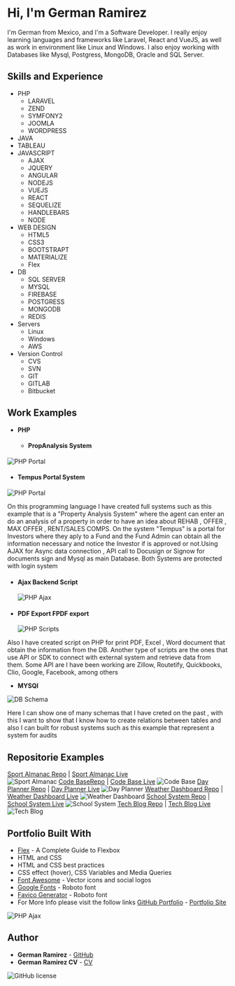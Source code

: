 # Hi, I'm German Ramirez

I'm German from Mexico, and I'm a Software Developer. I really enjoy learning languages and frameworks like Laravel, React and VueJS, as well as work in environment like Linux and Windows. I also enjoy working with Databases like Mysql, Postgress, MongoDB, Oracle and SQL Server.

## Skills and Experience

- PHP
  - LARAVEL
  - ZEND
  - SYMFONY2
  - JOOMLA
  - WORDPRESS
- JAVA
- TABLEAU
- JAVASCRIPT
  - AJAX
  - JQUERY
  - ANGULAR
  - NODEJS
  - VUEJS
  - REACT
  - SEQUELIZE
  - HANDLEBARS
  - NODE
- WEB DESIGN
  - HTML5
  - CSS3
  - BOOTSTRAPT
  - MATERIALIZE
  - Flex
- DB
  - SQL SERVER
  - MYSQL
  - FIREBASE
  - POSTGRESS
  - MONGODB
  - REDIS
- Servers
  - Linux
  - Windows
  - AWS
- Version Control
  - CVS
  - SVN
  - GIT
  - GITLAB
  - Bitbucket

## Work Examples

- **PHP**

  - #### PropAnalysis System

![PHP Portal](./assets/img/PropAnalysis.gif)

- #### Tempus Portal System

![PHP Portal](./assets/img/TempusPortal.png)

On this programming language I have created full systems such as this example that is a "Property Analysis System" where the agent can enter an do an analysis of a property in order to have an idea about REHAB , OFFER , MAX OFFER , RENT/SALES COMPS. On the system "Tempus" is a portal for Investors where they aply to a Fund and the Fund Admin can obtain all the information necessary and notice the Investor if is approved or not.Using AJAX for Async data connection , API call to Docusign or Signow for documents sign and Mysql as main Database. Both Systems are protected with login system

- #### Ajax Backend Script
  ![PHP Ajax](./assets/img/backendAjax.gif)
- #### PDF Export FPDF export
  ![PHP Scripts](./assets/img/pdfExportPhp.png)

Also I have created script on PHP for print PDF, Excel , Word document that obtain the information from the DB. Another type of scripts are the ones that use API or SDK to connect with external system and retrieve data from them. Some API are I have been working are Zillow, Routetify, Quickbooks, Clio, Google, Facebook, among others

- **MYSQl**

![DB Schema](./assets/img/dbSchemas.png)

Here I can show one of many schemas that I have creted on the past , with this I want to show that I know how to create relations between tables and also I can built for robust systems such as this example that represent a system for audits

## Repositorie Examples

[Sport Almanac Repo](https://github.com/adina-hc/sports-almanac) |
[Sport Almanac Live](https://adina-hc.github.io/sports-almanac/)  
![Sport Almanac](./assets/img/sportAlmanac.gif)
[Code BaseRepo](https://github.com/izaack89/code-base) |
[Code Base Live](https://izaack89.github.io/code-base/)
![Code Base](./assets/img/codeBase.gif)
[Day Planner Repo](https://github.com/izaack89/day-planner) |
[Day Planner Live](https://izaack89.github.io/day-planner/)
![Day Planner](./assets/img/dayPlanner.gif)
[Weather Dashboard Repo](https://github.com/izaack89/weather-dashboard) |
[Weather Dashboard Live](https://izaack89.github.io/weather-dashboard/)
![Weather Dashboard](./assets/img/dashboardWeather.gif)
[School System Repo](https://github.com/izaack89/school-system) |
[School System Live](https://infinite-chamber-84516.herokuapp.com/)
![School System](./assets/img/schoolSystem.gif)
[Tech Blog Repo](https://github.com/izaack89/tech-blog) |
[Tech Blog Live](https://floating-garden-59968.herokuapp.com/login)
![Tech Blog](./assets/img/systemView.gif)

## Portfolio Built With

- [Flex](https://css-tricks.com/snippets/css/a-guide-to-flexbox/) - A Complete Guide to Flexbox
- HTML and CSS
- HTML and CSS best practices
- CSS effect (hover), CSS Variables and Media Queries
- [Font Awesome](https://fontawesome.com/) - Vector icons and social logos
- [Google Fonts](https://fonts.google.com/specimen/Roboto?preview.text_type=custom) - Roboto font
- [Favico Generator](https://www.favicon-generator.org/) - Roboto font
- For More Info please visit the follow links [GitHub Portfolio](https://github.com/izaack89/portfolio) - [Portfolio Site](https://izaack89.github.io/portfolio/)

![PHP Ajax](./assets/img/portfolioIMG.png)

## Author

- **German Ramirez** - [GitHub](https://github.com/izaack89/)
- **German Ramirez CV** - [CV](https://izaack89.github.io/portfolio/assets/pdf/CV-GermanRamirezCasta%C3%B1on.pdf)


![GitHub license](https://img.shields.io/badge/Licenses-MIT-blue.svg)